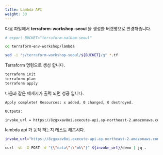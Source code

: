 ```yaml
---
title: Lambda API
weight: 33
---
```


다음 파일에서 **terraform-workshop-seoul** 을 생성한 버켓명으로 변경해줍니다.

```bash
# export BUCKET="terraform-nalbam-seoul"

cd terraform-env-workshop/lambda

sed -i "s/terraform-workshop-seoul/${BUCKET}/g" *.tf
```

Terraform 명령으로 생성 합니다.

```bash
terraform init
terraform plan
terraform apply
```

다음과 같은 메세지가 출력 되면 성공 입니다.

```bash
Apply complete! Resources: x added, 0 changed, 0 destroyed.

Outputs:

invoke_url = https://8zgxxav8oi.execute-api.ap-northeast-2.amazonaws.com/dev
```

lambda api 가 동작 하는지 테스트 해봅시다.

```bash
invoke_url="https://8zgxxav8oi.execute-api.ap-northeast-2.amazonaws.com/dev"

curl -sL -X POST -d "{\"data\":\"ok\"}" ${invoke_url}/demo | jq .
```
